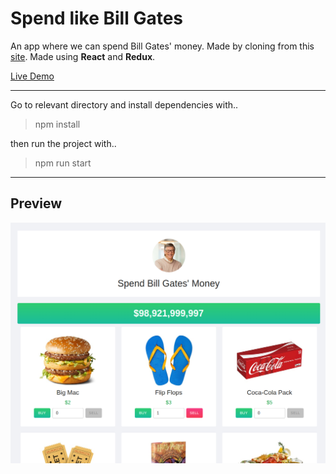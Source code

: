 # Spend like Bill Gates

An app where we can spend Bill Gates' money. Made by cloning from this [site](https://neal.fun/spend/). Made using **React** and **Redux**.

[Live Demo](https://spend-like-gates.surge.sh/)

---
Go to relevant directory and install dependencies with..
> npm install

then run the project with..
> npm run start

---
## Preview 
![img](./preview.png)
